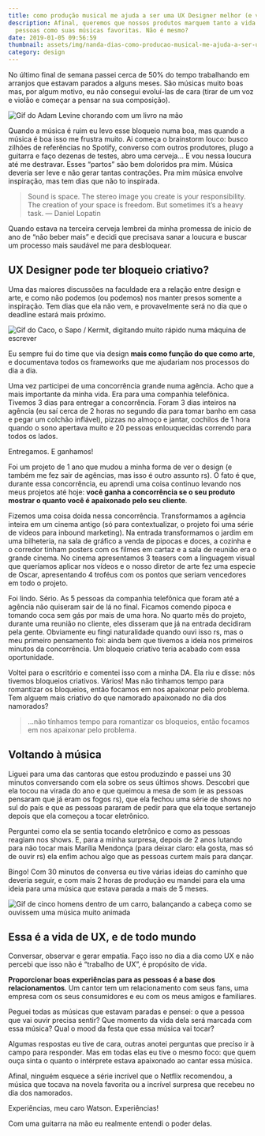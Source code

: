 ```yaml
---
title: como produção musical me ajuda a ser uma UX Designer melhor (e vice e versa)
description: Afinal, queremos que nossos produtos marquem tanto a vida das
  pessoas como suas músicas favoritas. Não é mesmo?
date: 2019-01-05 09:56:59
thumbnail: assets/img/nanda-dias-como-producao-musical-me-ajuda-a-ser-uma-ux-designer-melhor.jpeg
category: design
---
```

No último final de semana passei cerca de 50% do tempo trabalhando em arranjos que estavam parados a alguns meses. São músicas muito boas mas, por algum motivo, eu não consegui evoluí-las de cara (tirar de um voz e violão e começar a pensar na sua composição).

![Gif do Adam Levine chorando com um livro na mão](assets/img/nanda-dias-como-producao-musical-me-ajuda-a-ser-uma-ux-designer-melhor.gif)

Quando a música é ruim eu levo esse bloqueio numa boa, mas quando a música é boa isso me frustra muito.
Ai começa o brainstorm louco: busco zilhões de referências no Spotify, converso com outros produtores, plugo a guitarra e faço dezenas de testes, abro uma cerveja… E vou nessa loucura até me destravar.
Esses “partos” são bem doloridos pra mim. Música deveria ser leve e não gerar tantas contrações. Pra mim música envolve inspiração, mas tem dias que não to inspirada.

> Sound is space. The stereo image you create is your responsibility. The creation of your space is freedom. But sometimes it’s a heavy task. — Daniel Lopatin

Quando estava na terceira cerveja lembrei da minha promessa de inicio de ano de “não beber mais” e decidi que precisava sanar a loucura e buscar um processo mais saudável me para desbloquear.

## UX Designer pode ter bloqueio criativo?

Uma das maiores discussões na faculdade era a relação entre design e arte, e como não podemos (ou podemos) nos manter presos somente a inspiração. Tem dias que ela não vem, e provavelmente será no dia que o deadline estará mais próximo.

![Gif do Caco, o Sapo / Kermit, digitando muito rápido numa máquina de escrever](assets/img/nanda-dias-como-producao-musical-me-ajuda-a-ser-uma-ux-designer-melhor-2.gif)

Eu sempre fui do time que via design **mais como função do que como arte**, e documentava todos os frameworks que me ajudariam nos processos do dia a dia.

Uma vez participei de uma concorrência grande numa agência. Acho que a mais importante da minha vida. Era para uma companhia telefônica. Tivemos 3 dias para entregar a concorrência. Foram 3 dias inteiros na agência (eu saí cerca de 2 horas no segundo dia para tomar banho em casa e pegar um colchão inflável), pizzas no almoço e jantar, cochilos de 1 hora quando o sono apertava muito e 20 pessoas enlouquecidas correndo para todos os lados.

Entregamos. E ganhamos!

Foi um projeto de 1 ano que mudou a minha forma de ver o design (e também me fez sair de agências, mas isso é outro assunto rs).
O fato é que, durante essa concorrência, eu aprendi uma coisa continuo levando nos meus projetos até hoje: **você ganha a concorrência se o seu produto mostrar o quanto você é apaixonado pelo seu cliente**.

Fizemos uma coisa doida nessa concorrência. Transformamos a agência inteira em um cinema antigo (só para contextualizar, o projeto foi uma série de videos para inbound marketing). Na entrada transformamos o jardim em uma bilheteria, na sala de gráfico a venda de pipocas e doces, a cozinha e o corredor tinham posters com os filmes em cartaz e a sala de reunião era o grande cinema. No cinema apresentamos 3 teasers com a linguagem visual que queríamos aplicar nos vídeos e o nosso diretor de arte fez uma especie de Oscar, apresentando 4 troféus com os pontos que seriam vencedores em todo o projeto.

Foi lindo. Sério. As 5 pessoas da companhia telefônica que foram até a agência não quiseram sair de lá no final. Ficamos comendo pipoca e tomando coca sem gás por mais de uma hora.
No quarto mês do projeto, durante uma reunião no cliente, eles disseram que já na entrada decidiram pela gente. Obviamente eu fingi naturalidade quando ouvi isso rs, mas o meu primeiro pensamento foi: ainda bem que tivemos a ideia nos primeiros minutos da concorrência. Um bloqueio criativo teria acabado com essa oportunidade.

Voltei para o escritório e comentei isso com a minha DA. Ela riu e disse: nós tivemos bloqueios criativos. Vários! Mas não tínhamos tempo para romantizar os bloqueios, então focamos em nos apaixonar pelo problema. Tem alguem mais criativo do que namorado apaixonado no dia dos namorados?

> …não tínhamos tempo para romantizar os bloqueios, então focamos em nos apaixonar pelo problema.

## Voltando à música

Liguei para uma das cantoras que estou produzindo e passei uns 30 minutos conversando com ela sobre os seus últimos shows. Descobri que ela tocou na virada do ano e que queimou a mesa de som (e as pessoas pensaram que já eram os fogos rs), que ela fechou uma série de shows no sul do país e que as pessoas pararam de pedir para que ela toque sertanejo depois que ela começou a tocar eletrônico.

Perguntei como ela se sentia tocando eletrônico e como as pessoas reagiam nos shows. E, para a minha surpresa, depois de 2 anos lutando para não tocar mais Marília Mendonça (para deixar claro: ela gosta, mas só de ouvir rs) ela enfim achou algo que as pessoas curtem mais para dançar.

Bingo! Com 30 minutos de conversa eu tive várias ideias do caminho que deveria seguir, e com mais 2 horas de produção eu mandei para ela uma ideia para uma música que estava parada a mais de 5 meses.

![Gif de cinco homens dentro de um carro, balançando a cabeça como se ouvissem uma música muito animada](assets/img/nanda-dias-como-producao-musical-me-ajuda-a-ser-uma-ux-designer-melhor-3.gif)

## Essa é a vida de UX, e de todo mundo

Conversar, observar e gerar empatia. Faço isso no dia a dia como UX e não percebi que isso não é “trabalho de UX”, é propósito de vida.

**Proporcionar boas experiências para as pessoas é a base dos relacionamentos**. Um cantor tem um relacionamento com seus fans, uma empresa com os seus consumidores e eu com os meus amigos e familiares.

Peguei todas as músicas que estavam paradas e pensei: o que a pessoa que vai ouvir precisa sentir? Que momento da vida dela será marcada com essa música? Qual o mood da festa que essa música vai tocar?

Algumas respostas eu tive de cara, outras anotei perguntas que preciso ir à campo para responder. Mas em todas elas eu tive o mesmo foco: que quem ouça sinta o quanto o intérprete estava apaixonado ao cantar essa música.

Afinal, ninguém esquece a série incrível que o Netflix recomendou, a música que tocava na novela favorita ou a incrível surpresa que recebeu no dia dos namorados.

Experiências, meu caro Watson. Experiências!

Com uma guitarra na mão eu realmente entendi o poder delas.